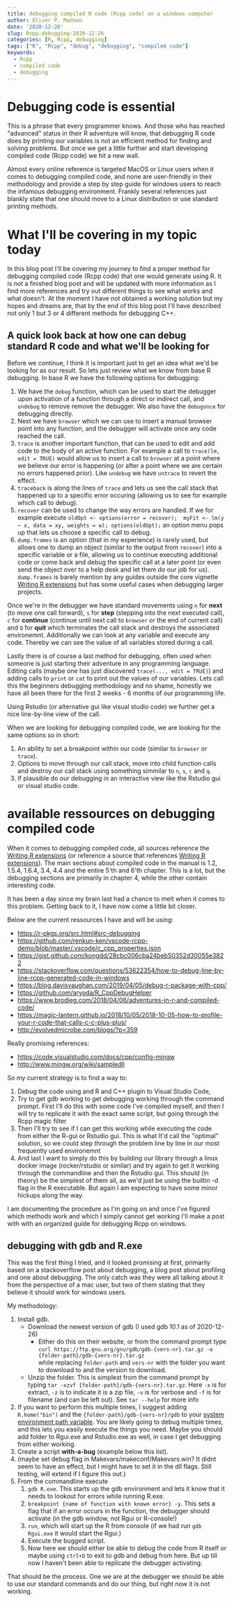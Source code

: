 ```yaml
---
title: debugging compiled R code (Rcpp code) on a windows computer
author: Oliver P. Madsen
date: '2020-12-26'
slug: Rcpp-debugging-2020-12-26
categories: [R, Rcpp, debugging]
tags: ["R", "Rcpp", "debug", "debugging", "compiled code"]
keywords:
  - Rcpp
  - compiled code
  - debugging
---
```

# Debugging code is essential
This is a phrase that every programmer knows. And those who has reached "advanced" status in their R adventure will know, that debugging R code does by printing our variables is not an efficient method for finding and solving problems. But once we get a little further and start developing compiled code (Rcpp code) we hit a new wall.

<!-- mode -->
Almost every online reference is targeted MacOS or Linux users when it comes to debugging compiled code, and none are user-friendly in their methodology and provide a step by step guide for windows users to reach the infamous debugging environment. Frankly several references just blankly state that one should move to a Linux distribution or use standard printing methods. 

# What I'll be covering in my topic today
In this blog post I'll be covering my journey to find a proper method for debugging compiled code (Rcpp code) that one would generate using R. It is not a finished blog post and will be updated with more information as I find more references and try out different things to see what works and what doesn't. At the moment I have not obtained a working solution but my hopes and dreams are, that by the end of this blog post I'll have described not only 1 but 3 or 4 different methods for debugging C++. 

## A quick look back at how one can debug standard R code and what we'll be looking for
Before we continue, I think it is important just to get an idea what we'd be looking for as our result. So lets just review what we know from base R debugging. In base R we have the following options for debugging:

1. We have the `debug` function, which can be used to start the debugger upon activation of a function through a direct or indirect call, and `undebug` to remove remove the debugger. We also have the `debugonce` for debugging directly. 
1. Next we have `browser` which we can use to insert a manual browser point into any function, and the debugger will activate once any code reached the call.
1. `trace` is another important function, that can be used to edit and add code to the body of an active function. For example a call to `trace(lm, edit = TRUE)` would allow us to insert a call to `browser` at a point where we believe our error is happening (or after a point where we are certain no errors happened prior). Like `undebug` we have `untrace` to revert the effect.
1. `traceback` is along the lines of `trace` and lets us see the call stack that happened up to a specific error occuring (allowing us to see for example which call to debug).
1. `recover` can be used to change the way errors are handled. If we for example execute `oldOpt <- options(error = recover);  myFit <- lm(y ~ x, data = xy, weights = w); options(oldOpt);` an option menu pops up that lets us choose a specific call to debug.
1. `dump.frames` is an option (that in my experience) is rarely used, but allows one to dump an object (similar to the output from `recover`) into a specific variable or a file, allowing us to continue executing additional code or come back and debug the specific call at a later point (or even send the object over to a help desk and let them do our job for us). `dump.frames` is barely mention by any guides outside the core vignette [Writing R extensions](https://cran.r-project.org/doc/manuals/r-release/R-exts.pdf) but has some useful cases when debugging larger projects.

Once we're in the debugger we have standard movements using `n` for **next** (to move one call forward), `s` for **step** (stepping into the next executed call), `c` for **continue** (continue until next call to `browser` or the end of current call) and `Q` for **quit** which terminates the call stack and destroys the associated environemnt. Additionally we can look at any variable and execute any code. Thereby we can see the value of all variables stored during a call. 

Lastly there is of course a last method for debugging, often used when someone is just starting their adventure in any programming language. Editing calls (maybe one has just discovered `trace(..., edit = TRUE)`) and adding calls to `print` or `cat` to print out the values of our variables. Lets call this the beginners debugging methodology and no shame, honestly we have all been there for the first 2 weeks - 6 months of our programming life.

Using Rstudio (or alternative gui like visual studio code) we further get a nice line-by-line view of the call. 

When we are looking for debugging compiled code, we are looking for the same options so in short:
1. An ability to set a breakpoint within our code (similar to `browser` or `trace`).
1. Options to move through our call stack, move into child function calls and destroy our call stack using something simmilar to `n`, `s`, `c` and `q`.
1. If plausible do our debugging in an interactive view like the Rstudio gui or visual studio code.

# available ressources on debugging compiled code
When it comes to debugging compiled code, all sources reference the [Writing R extensions](https://cran.r-project.org/doc/manuals/r-release/R-exts.pdf) (or reference a source that references [Writing R extensions](https://cran.r-project.org/doc/manuals/r-release/R-exts.pdf)). The main sections about compiled code in the manual is 1.2, 1.5.4, 1.6.4, 3.4, 4.4 and the entire 5'th and 6'th chapter. This is a lot, but the debugging sections are primarily in chapter 4, while the other contain interesting code.

It has been a day since my brain last had a chance to melt when it comes to this problem. Getting back to it, I have now come a little bit closer. 

Below are the current ressources I have and will be using:

* https://r-pkgs.org/src.html#src-debugging
* https://github.com/renkun-ken/vscode-rcpp-demo/blob/master/.vscode/c_cpp_properties.json
* https://gist.github.com/kongdd/28cbc006cba24beb50352d30055e3822
* https://stackoverflow.com/questions/53622354/how-to-debug-line-by-line-rcpp-generated-code-in-windows
* https://blog.davisvaughan.com/2019/04/05/debug-r-package-with-cpp/
* https://github.com/aryoda/R_CppDebugHelper
* https://www.brodieg.com/2018/04/06/adventures-in-r-and-compiled-code/
* https://magic-lantern.github.io/2018/10/05/2018-10-05-how-to-profile-your-r-code-that-calls-c-c-plus-plus/
* http://evolvedmicrobe.com/blogs/?p=359

Really promising references:

* https://code.visualstudio.com/docs/cpp/config-mingw
* http://www.mingw.org/wiki/sampledll

So my current strategy is to find a way to:

1. Debug the code using and R and C++ plugin to Visual Studio Code,
1. Try to get gdb working to get debugging working through the command prompt. First I'll do this with some code I've compiled myself, and then I will try to replicate it with the exact same script, but going through the Rcpp magic filter
1. Then I'll try to see if I can get this working while executing the code from either the R-gui or Rstudio gui. This is what It'd call the "optimal" solution, so we could step through the problem line by line in our most frequently used environemnt
1. And last I want to simply do this by building our library through a linux docker image (rocker/rstudio or similar) and try again to get it working through the commandline and then the Rstudio gui. This should (in theory) be the simplest of them all, as we'd just be using the builtin -d flag in the R executable. But again I am expecting to have some minor hickups along the way. 

I am documenting the procedure as I'm going on and once I've figured which methods work and which I simply cannot get working I'll make a post with with an organized guide for debugging Rcpp on windows.

## debugging with gdb and R.exe
This was the first thing I tried, and it looked promising at first, primarily based on a stackoverflow post about debugging, a blog post about profiling and one about debugging. The only catch was they were all talking about it from the perspective of a mac user, but two of them stating that they believe it should work for windows users. 

My methodology:
1. Install gdb.
   * Download the newest version of gdb (I used gdb 10.1 as of 2020-12-26)
       * Either do this on their website, or from the command prompt type  
       `curl https://ftp.gnu.org/gnu/gdb/gdb-{vers-nr}.tar.gz -o {folder-path}/gdb-{vers-nr}.tar.gz`  
       while replacing `folder-path` and `vers-nr` with the folder you want to download to and the version to download.
   * Unzip the folder. This is simplest from the command prompt by typing `tar -xzvf {folder-path}/gdb-{vers-nr}.tar.gz`. Here `-x` is for extract, `-z` is to indicate it is a zip file, `-v` is for verbose and `-f` is for filename (and can be left out). See `tar --help` for more info
1. If you want to perform this multiple times, I suggest adding `R.home("bin")` and the `{folder-path}/gdb-{vers-nr}/gdb` to your [system environment path variable](https://www.architectryan.com/2018/03/17/add-to-the-path-on-windows-10/). You are likely going to debug multiple times, and this lets you easily execute the things you need. Maybe you should add folder to Rgui.exe and Rstudio.exe as well, in case I get debugging from either working.
1. Create a script **with-a-bug** (example below this list).
1. (maybe set debug flag in Makevars/makeconf/Makevars.win? It didnt seem to have an effect, but I might have to set it in the dll flags. Still testing, will extend if I figure this out.)
1. From the commandline execute 
   1. `gdb R.exe`. This starts up the gdb environment and lets it know that it needs to lookout for errors while running R.exe.
   1. `breakpoint {name of function with known error} -y`. This sets a flag that if an error occurs in the function, the debugger should activate (in the gdb window, not Rgui or R-console!)
   1. `run`, which will start up the R from console (if we had run `gdb Rgui.exe` it would start the Rgui.)
   1. Execute the bugged script. 
   1. Now here we should either be able to debug the code from R itself or maybe using `ctrl+D` to exit to gdb and debug from here. But up till now I haven't been able to replicate the debugger activating.

That should be the process. One we are at the debugger we should be able to use our standard commands and do our thing, but right now it is not working.

